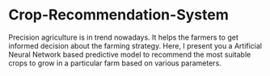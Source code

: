 # Crop-Recommendation-System
Precision agriculture is in trend nowadays. It helps the farmers to get informed decision about the farming strategy. Here, I present you a Artificial Neural Network based predictive model to recommend the most suitable crops to grow in a particular farm based on various parameters.
